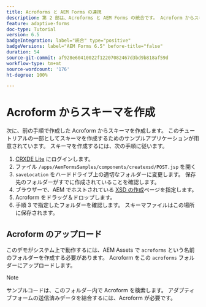 ```yaml
---
title: Acroforms と AEM Forms の連携
description: 第 2 部は、Acroforms と AEM Forms の統合です。 Acroform からスキーマを作成します。
feature: adaptive-forms
doc-type: Tutorial
version: 6.5
badgeIntegration: label="統合" type="positive"
badgeVersions: label="AEM Forms 6.5" before-title="false"
duration: 54
source-git-commit: af928e60410022f12207082467d3bd9b818af59d
workflow-type: tm+mt
source-wordcount: '176'
ht-degree: 100%

---
```



# Acroform からスキーマを作成

次に、前の手順で作成した Acroform からスキーマを作成します。 このチュートリアルの一部としてスキーマを作成するためのサンプルアプリケーションが用意されています。 スキーマを作成するには、次の手順に従います。

1. [CRXDE Lite](http://localhost:4502/crx/de) にログインします。
2. ファイル `/apps/AemFormsSamples/components/createxsd/POST.jsp` を開く
3. `saveLocation` をハードドライブ上の適切なフォルダーに変更します。 保存先のフォルダーがすでに作成されていることを確認します。
4. ブラウザーで、AEM でホストされている [XSD の作成](http://localhost:4502/content/DocumentServices/CreateXsd.html)ページを指定します。
5. Acroform をドラッグ＆ドロップします。
6. 手順 3 で指定したフォルダーを確認します。 スキーマファイルはこの場所に保存されます。

## Acroform のアップロード

このデモがシステム上で動作するには、AEM Assets で `acroforms` という名前のフォルダーを作成する必要があります。 Acroform をこの `acroforms` フォルダーにアップロードします。

>[!NOTE]
>
>サンプルコードは、このフォルダー内で Acroform を検索します。 アダプティブフォームの送信済みデータを結合するには、Acroform が必要です。
